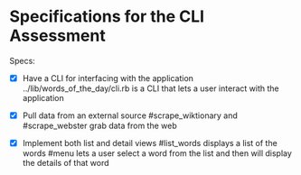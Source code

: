 # Specifications for the CLI Assessment

Specs:
- [x] Have a CLI for interfacing with the application
  ../lib/words_of_the_day/cli.rb is a CLI that lets a user interact with the application

- [x] Pull data from an external source
  #scrape_wiktionary and #scrape_webster grab data from the web

- [x] Implement both list and detail views
  #list_words displays a list of the words
  #menu lets a user select a word from the list and then will display the details of that word

